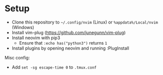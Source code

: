 # Setup

* Clone this repository to `~/.config/nvim` (Linux) or `%appdata%/Local/nvim` (Windows)
* Install vim-plug (https://github.com/junegunn/vim-plug)
* Install neovim with pip3
  * Ensure that `:echo has("python3")` returns `1`
* Install plugins by opening neovim and running :PlugInstall

Misc config:
* Add `set -sg escape-time 0` to `.tmux.conf`
